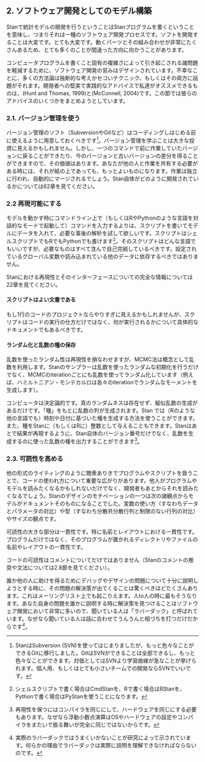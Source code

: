 ## 2. ソフトウェア開発としてのモデル構築
Stanで統計モデルの開発を行うということはStanプログラムを書くということを意味し、つまりそれは一種のソフトウェア開発プロセスです。ソフトを開発することは大変です。とても大変です。動くパーツとその組み合わせが非常にたくさんあるため、とても多くのことが間違った方向に向かうことがあります。

コンピュータプログラムを書くこと固有の複雑さによって引き起こされる諸問題を軽減するために、ソフトウェア開発の営みはデザインされています。不幸なことに、多くの方法論は独断的な考えかセコいテクニック、もしくはその両方に話題がそれます。開発者への堅実で実践的なアドバイスで私達がオススメできるものは、(Hunt and Thomas, 1999)と(McConnell, 2004)です。この節では彼らのアドバイスのいくつかをまとめようとしています。

### 2.1. バージョン管理を使う
バージョン管理のソフト（SubversionやGitなど）はコーディングしはじめる前に使えるように用意しておくべきです[^注1]。バージョン管理を学ぶことは大きな投資に見えるかもしれません。しかし、一つのコマンドで前に作業していたバージョンに戻ることができたり、今のバージョンと古いバージョンの差分を得ることができますので、その価値はあります。あなたが他の人と作業を共有する必要がある時には、それが紙の上であっても、もっとよいものになります。作業は独立に行われ、自動的にマージされるでしょう。Stan自体がどのように開発されているかについては62章を見てください。

[^注1]: StanはSubversion (SVN)を使ってはじまりましたが、もっと色々なことができるGitに移行しました。GitはSVNができることは全部できるし、もっと色々なことができます。対価としてはSVNより学習曲線が急なことが挙げられます。個人用、もしくはとても小さいチームでの開発ならSVNでいいです。

### 2.2 再現可能にする
モデルを動かす時にコマンドライン上で（もしくはRやPythonのような言語を対話的なモードで起動して）コマンドを入力するよりは、スクリプトを書いてモデルにデータを入れて、必要な事後の解析を試して欲しいです。スクリプトはシェルスクリプトでもRでもPythonでも書けます[^訳注]。そのスクリプトはどんな言語でもいいですが、必要なものはすべて含んで自己完結しているべきです。設定されているグローバル変数や読み込まれている他のデータに依存するべきではありません。

Stanにおける再現性とそのインターフェースについての完全な情報については22章を見てください。

[^訳注]: シェルスクリプトで書く場合はCmdStanを、Rで書く場合はRStanを、Pythonで書く場合はPyStanを使うことになります。

#### スクリプトはよい文書である
もし1行のコードのプロジェクトならやりすぎに見えるかもしれませんが、スクリプトはコードの実行の仕方だけではなく、何が実行されるかについて具体的なドキュメントでもあるべきです。

#### ランダム化と乱数の種の保存
乱数を使ったランダム性は再現性を損なわせますが、MCMC法は概念として乱数を利用します。Stanのサンプラーは乱数を使ったランダムな初期化を行うだけでなく、MCMCのiterationごとにも乱数を使ってランダム化しています（例えば、ハミルトニアン・モンテカルロは各々のiterationでランダムなモーメントを生成します）。

コンピュータは決定論的です。真のランダムネスは存在せず、擬似乱数の生成があるだけです。「種」をもとに乱数の列が生成されます。Stan では（Rのような他の言語でも）時刻や日付に基づいた種を生成する方法を使うことができます。また、種をStanに（もしくはRに）整数として与えることもできます。Stanはあとで結果が再現するように、Stan自体のバージョン番号だけでなく、乱数を生成するのに使った乱数の種を出力することができます[^注2]。

[^注2]: 再現性を保つにはコンパイラを同じにして、ハードウェアを同じにする必要もあります。なぜなら浮動小数点演算はOSやハードウェアの設定やコンパイラをまたいで振る舞いが完全に同じではないからです。


### 2.3. 可読性を高める
他の形式のライティングのように聴衆ありきでプログラムやスクリプトを扱うことで、コードの使われ方について重要な広がりがあります。他人がプログラムやモデルを読みたくなるかもしれないだけでなく、開発者もあとからそれを読みたくなるでしょう。Stanのデザインのモチベーションの一つは次の諸観点からモデルがドキュメントそのものになることでした。変数の使い方（すなわちデータとパラメータの対比）や型（すなわち分散共分散行列と制限のない行列の対比）やサイズの観点です。

可読性の大きな部分は一貫性です。特に名前とレイアウトにおける一貫性です。プログラムだけではなく、そのプログラムが置かれるディレクトリやファイルの名前やレイアウトの一貫性です。

コードの可読性はコメントについてだけではありません（Stanのコメントの推奨や文法については2.8節を見てください）。

誰か他の人に助けを得るためにデバッグやデザインの問題について十分に説明しようとする時に、その問題の解決策が出てくることは驚くべきほどたくさんあります。これはメーリングリスト上でも起こりえます。人to人の時に最もそうなります。あなた自身の問題を誰かに説明する時に解決策を見つけることはソフトウェア開発において非常に多いので、聞いている人は「ラバーダック」と呼ばれています。なぜなら聞いている人は話に合わせてうんうんと相づちを打つだけだからです[^注3]。

[^注3]: 実際のラバーダックではうまくいかないことが研究によって示されています。何らかの理由でラバーダックは実際に説明を理解できなければならないのです。
